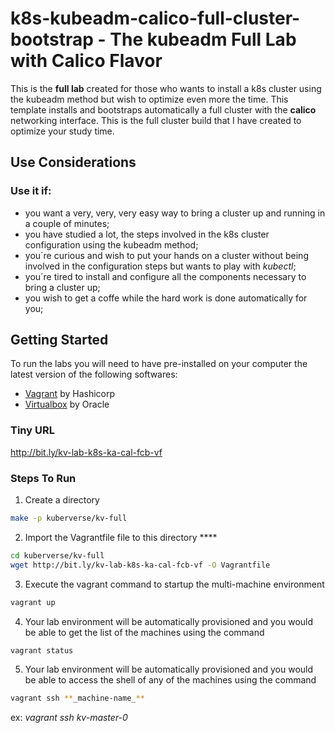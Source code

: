 # k8s-kubeadm-calico-full-cluster-bootstrap - The kubeadm Full Lab with Calico Flavor

This is the **full lab** created for those who wants to install a k8s cluster using the kubeadm method but wish to optimize even more the time. This template installs and bootstraps automatically a full cluster with the **calico** networking interface. This is the full cluster build that I have created to optimize your study time.

## Use Considerations ##

### Use it if: ###

- you want a very, very, very easy way to bring a cluster up and running in a couple of minutes;
- you have studied a lot, the steps involved in the k8s cluster configuration using the kubeadm method;
- you´re curious and wish to put your hands on a cluster without being involved in the configuration steps but wants to play with _kubectl_;
- you´re tired to install and configure all the components necessary to bring a cluster up;
- you wish to get a coffe while the hard work is done automatically for you;

## Getting Started ##

To run the labs you will need to have pre-installed on your computer the latest version of the following softwares:

- [Vagrant](www.vagrantup.com) by Hashicorp
- [Virtualbox](virtualbox.org) by Oracle

### Tiny URL ###

http://bit.ly/kv-lab-k8s-ka-cal-fcb-vf


### Steps To Run ###

1. Create a directory
```bash
make -p kuberverse/kv-full
```

2. Import the Vagrantfile file to this directory ****

```bash
cd kuberverse/kv-full
wget http://bit.ly/kv-lab-k8s-ka-cal-fcb-vf -O Vagrantfile
```

3. Execute the vagrant command to startup the multi-machine environment

```bash
vagrant up
````

4. Your lab environment will be automatically provisioned and you would be able to get the list of the machines using the command

```bash
vagrant status
````

5. Your lab environment will be automatically provisioned and you would be able to access the shell of any of the machines using the command

```bash
vagrant ssh **_machine-name_**
```

ex: _vagrant ssh kv-master-0_
